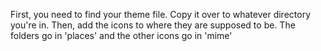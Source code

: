 First, you need to find your theme file. Copy it over to whatever directory you're in. Then, add the icons to where they are supposed to be. The folders go in 'places' and the other icons go in 'mime'
